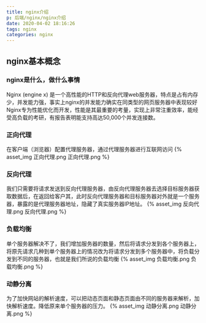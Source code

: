 ```yaml
---
title: nginx介绍
p: 后端/nginx/nginx介绍
date: 2020-04-02 18:16:26
tags: nginx
categories: nginx
---
```

## nginx基本概念

### nginx是什么，做什么事情

Nginx (engine x) 是一个高性能的HTTP和反向代理web服务器，特点是占有内存少，并发能力强，事实上nginx的并发能力确实在同类型的网页服务器中表现较好
Nginx专为性能优化而开发，性能是其最重要的考量，实现上非常注重效率，能经受高负载的考研，有报告表明能支持高达50,000个并发连接数。

### 正向代理

在客户端（浏览器）配置代理服务器，通过代理服务器进行互联网访问
{% asset_img 正向代理.png 正向代理.png %}

### 反向代理

我们只需要将请求发送到反向代理服务器，由反向代理服务器去选择目标服务器获取数据后，在返回给客户其，此时反向代理服务器和目标服务器对外就是一个服务器，暴露的是代理服务器地址，隐藏了真实服务器IP地址。
{% asset_img 反向代理.png 反向代理.png %}

### 负载均衡

单个服务器解决不了，我们增加服务器的数量，然后将请求分发到各个服务器上，将原先请求几种到单个服务器上的情况改为将请求分发到多个服务器中，将负载分发到不同的服务器，也就是我们所说的负载均衡
{% asset_img 负载均衡.png 负载均衡.png %}

### 动静分离

为了加快网站的解析速度，可以把动态页面和静态页面由不同的服务器来解析，加快解析速度。降低原来单个服务器的压力。
{% asset_img 动静分离.png 动静分离.png %}
